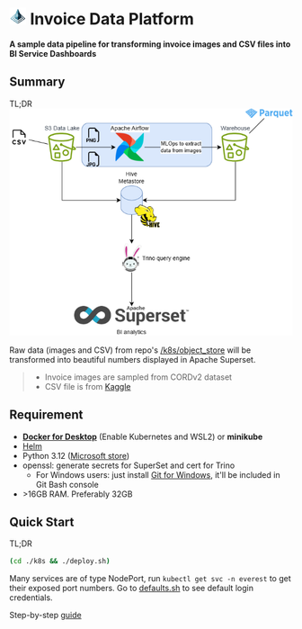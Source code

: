 # <img src="./emds_logo.png" width="30" height="30"/> Invoice Data Platform
**A sample data pipeline for transforming invoice images and CSV files into BI Service Dashboards**

## Summary
TL;DR  
![Data flow](flow.png)  

Raw data (images and CSV) from repo's [/k8s/object_store](./k8s/object_store) will be transformed into 
beautiful numbers displayed in Apache Superset.

> * Invoice images are sampled from CORDv2 dataset  
> * CSV file is from [Kaggle](https://www.kaggle.com/code/mahabubsheikh/cafe-sales-dirty-data-for-cleaning)

## Requirement
- **[Docker for Desktop](https://www.docker.com/products/docker-desktop/)** (Enable Kubernetes and WSL2) or **minikube**
- [Helm](https://helm.sh/docs/intro/install/)
- Python 3.12 ([Microsoft store](https://apps.microsoft.com/search?query=python+3.12))
- openssl: generate secrets for SuperSet and cert for Trino
    - For Windows users: just install [Git for Windows](https://gitforwindows.org/), it'll be included in Git Bash console
- \>16GB RAM. Preferably 32GB

## Quick Start
TL;DR
```bash
(cd ./k8s && ./deploy.sh)
```

Many services are of type NodePort, run `kubectl get svc -n everest` to get their exposed port numbers. Go to [defaults.sh](./k8s/defaults.sh) 
to see default login credentials.

Step-by-step [guide](./guide/README.md)
